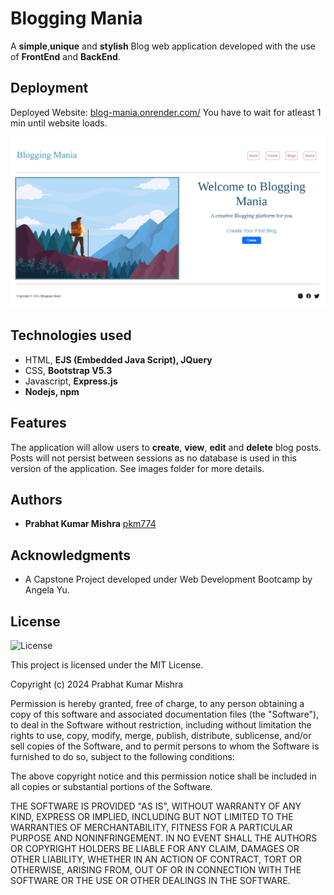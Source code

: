 # Blogging Mania

A **simple**,**unique** and **stylish** Blog web application developed with the use of **FrontEnd** and **BackEnd**.

## Deployment

Deployed Website: [blog-mania.onrender.com/](https://blog-mania.onrender.com)
   You have to wait for atleast 1 min until website loads.

![blogging_mania](./images/home.png)

## Technologies used

  * HTML, **EJS (Embedded Java Script), JQuery**
  * CSS, **Bootstrap V5.3**
  * Javascript, **Express.js**
  * **Nodejs, npm**

## Features

The application will allow users to **create**, **view**, **edit** and **delete** blog posts. Posts will not persist   between sessions as no database is used in this version of the application.   See images folder for more details.

## Authors

  - **Prabhat Kumar Mishra**
    [pkm774](https://pkm774.github.io/)

## Acknowledgments

  * A Capstone Project developed under Web Development Bootcamp by Angela Yu.

## License

![License](https://img.shields.io/badge/license-MIT%20License-blue.svg)

This project is licensed under the MIT License.

Copyright (c) 2024 Prabhat Kumar Mishra

Permission is hereby granted, free of charge, to any person obtaining a copy
of this software and associated documentation files (the "Software"), to deal
in the Software without restriction, including without limitation the rights
to use, copy, modify, merge, publish, distribute, sublicense, and/or sell
copies of the Software, and to permit persons to whom the Software is
furnished to do so, subject to the following conditions:

The above copyright notice and this permission notice shall be included in all
copies or substantial portions of the Software.

THE SOFTWARE IS PROVIDED "AS IS", WITHOUT WARRANTY OF ANY KIND, EXPRESS OR
IMPLIED, INCLUDING BUT NOT LIMITED TO THE WARRANTIES OF MERCHANTABILITY,
FITNESS FOR A PARTICULAR PURPOSE AND NONINFRINGEMENT. IN NO EVENT SHALL THE
AUTHORS OR COPYRIGHT HOLDERS BE LIABLE FOR ANY CLAIM, DAMAGES OR OTHER
LIABILITY, WHETHER IN AN ACTION OF CONTRACT, TORT OR OTHERWISE, ARISING FROM,
OUT OF OR IN CONNECTION WITH THE SOFTWARE OR THE USE OR OTHER DEALINGS IN THE
SOFTWARE.